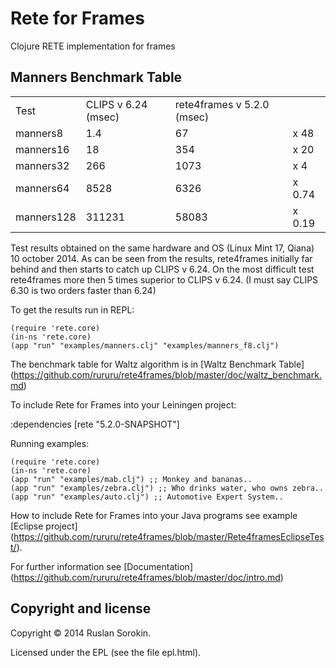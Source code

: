 Rete for Frames
====

Clojure RETE implementation for frames

Manners Benchmark Table
----

<table>
<tr><td>Test</td><td>CLIPS v 6.24 (msec)</td><td>rete4frames v 5.2.0 (msec)</td></tr>
<tr><td>manners8</td><td>1.4</td><td>67</td><td>x 48</td></tr>
<tr><td>manners16</td><td>18</td><td>354</td><td>x 20</td></tr>
<tr><td>manners32</td><td>266</td><td>1073</td><td>x 4</td></tr>
<tr><td>manners64</td><td>8528</td><td>6326</td><td>x 0.74</td></tr>
<tr><td>manners128</td><td>311231</td><td>58083</td><td>x 0.19</td></tr>
</table>

Test results obtained on the same hardware and OS (Linux Mint 17, Qiana) 10 october 2014.
As can be seen from the results, rete4frames initially far behind and then starts to catch up CLIPS v 6.24.
On the most difficult test rete4frames more then 5 times superior to CLIPS v 6.24.
(I must say CLIPS 6.30 is two orders faster than 6.24)

To get the results run in REPL:

```
(require 'rete.core)
(in-ns 'rete.core)
(app "run" "examples/manners.clj" "examples/manners_f8.clj")
```
The benchmark table for Waltz algorithm is in [Waltz Benchmark Table] (https://github.com/rururu/rete4frames/blob/master/doc/waltz_benchmark.md)

To include Rete for Frames into your Leiningen project:

:dependencies [rete "5.2.0-SNAPSHOT"]

Running examples:
```
(require 'rete.core)
(in-ns 'rete.core)
(app "run" "examples/mab.clj") ;; Monkey and bananas..
(app "run" "examples/zebra.clj") ;; Who drinks water, who owns zebra..
(app "run" "examples/auto.clj") ;; Automotive Expert System..
```
How to include Rete for Frames into your Java programs see example [Eclipse project] (https://github.com/rururu/rete4frames/blob/master/Rete4framesEclipseTest/).

For further information see [Documentation] (https://github.com/rururu/rete4frames/blob/master/doc/intro.md)

Copyright and license
----

Copyright © 2014 Ruslan Sorokin.

Licensed under the EPL (see the file epl.html).
